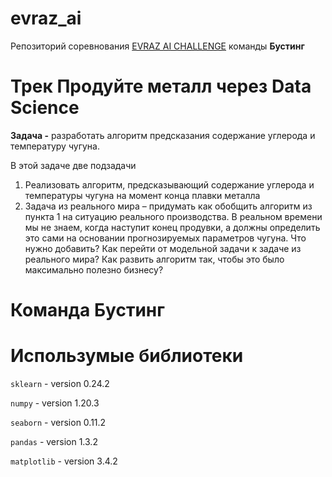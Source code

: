 # evraz_ai

Репозиторий соревнования [EVRAZ AI CHALLENGE](https://hackathon.evraz.com/) команды **Бустинг**

# Трек Продуйте металл через Data Science

**Задача -** разработать алгоритм предсказания содержание углерода и температуру чугуна.

В этой задаче две подзадачи

1. Реализовать алгоритм, предсказывающий содержание углерода и температуры чугуна на момент конца плавки металла
2. Задача из реального мира – придумать как обобщить алгоритм из пункта 1 на ситуацию реального производства. В реальном времени мы не знаем, когда наступит конец продувки, а должны определить это сами на основании прогнозируемых параметров чугуна. Что нужно добавить? Как перейти от модельной задачи к задаче из реального мира? Как развить алгоритм так, чтобы это было максимально полезно бизнесу?

# Команда Бустинг


# Использумые библиотеки 

```sklearn``` - version 0.24.2

```numpy``` - version 1.20.3

```seaborn``` - version 0.11.2

```pandas``` - version 1.3.2

```matplotlib``` - version 3.4.2
